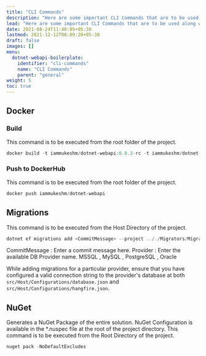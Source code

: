 ```yaml
---
title: "CLI Commands"
description: "Here are some important CLI Commands that are to be used along with fullstackhero."
lead: "Here are some important CLI Commands that are to be used along with fullstackhero."
date: 2021-08-24T11:40:05+05:30
lastmod: 2021-12-12T08:09:20+05:30
draft: false
images: []
menu:
  dotnet-webapi-boilerplate:
    identifier: "cli-commands"
    name: "CLI Commands"
    parent: "general"
weight: 5
toc: true
---
```



## Docker

### Build

This command is to be executed from the root folder of the project.

```powershell
docker build -t iammukeshm/dotnet-webapi:0.0.3-rc -t iammukeshm/dotnet-webapi:latest  .
```
### Push to DockerHub

This command is to be executed from the root folder of the project.

```powershell
docker push iammukeshm/dotnet-webapi
```

## Migrations
This command is to be executed from the Host Directory of the project.

```powershell
dotnet ef migrations add <CommitMessage> --project .././Migrators/Migrators.<Provider>/ --context ApplicationDbContext -o Migrations/Application
```
CommitMessage : Enter a commit message here.
Provider : Enter the available DB Provider name. MSSQL , MySQL , PostgreSQL , Oracle

While adding migrations for a particular provider, ensure that you have configured a valid connection string to the provider's database at both `src/Host/Configurations/database.json` and `src/Host/Configurations/hangfire.json`.

## NuGet

Generates a NuGet Package of the entire solution. NuGet Configuration is available in the *.nuspec file at the root of the project directory. This command is to be executed from the Root Directory of the project.

```powershell
nuget pack -NoDefaultExcludes
```
